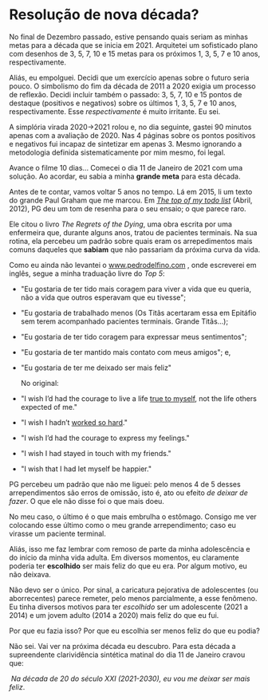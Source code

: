 # Resolução de nova década?

No final de Dezembro passado, estive pensando quais seriam as minhas metas para a década que se inicia em 2021. Arquitetei um sofisticado plano com desenhos de 3, 5, 7, 10 e 15 metas para os próximos 1, 3, 5, 7 e 10 anos, respectivamente. 

Aliás, eu empolguei. Decidi que um exercício apenas sobre o futuro seria pouco. O simbolismo do fim da década de 2011 a 2020 exigia um processo de reflexão. Decidi incluir também o passado: 3, 5, 7, 10 e 15 pontos de destaque (positivos e negativos) sobre os últimos 1, 3, 5, 7 e 10 anos, respectivamente. Esse *respectivamente* é muito irritante. Eu sei.

A simplória virada 2020->2021 rolou e, no dia seguinte, gastei 90 minutos apenas com a avaliação de 2020. Nas 4 páginas sobre os pontos positivos e negativos fui incapaz de sintetizar em apenas 3. Mesmo ignorando a metodologia definida sistematicamente por mim mesmo, foi legal.

Avance o filme 10 dias... Comecei o dia 11 de Janeiro de 2021 com uma solução. Ao acordar, eu sabia a minha **grande meta** para esta década.

Antes de te contar, vamos voltar 5 anos no tempo. Lá em 2015, li um texto do grande Paul Graham que me marcou. Em *[The top of my todo list](http://www.paulgraham.com/todo.html)* (Abril, 2012), PG deu um tom de resenha para o seu ensaio; o que parece raro. 

Ele citou o livro *The Regrets of the Dying*, uma obra escrita por uma enfermeira que, durante alguns anos, tratou de pacientes terminais. Na sua rotina, ela percebeu um padrão sobre quais eram os arrepedimentos mais comuns daqueles que **sabiam** que não passariam da próxima curva da vida. 

Como eu ainda não levantei o www.pedrodelfino.com , onde escreverei em inglês, segue a minha traduação livre do *Top 5*:

- "Eu gostaria de ter tido mais coragem para viver a vida que eu queria, não a vida que outros esperavam que eu tivesse";

- "Eu gostaria de trabalhado menos (Os Titãs acertaram essa em Epitáfio sem terem acompanhado pacientes terminais. Grande Titãs...);

- "Eu gostaria de ter tido coragem para expressar meus sentimentos";

- "Eu gostaria de ter mantido mais contato com meus amigos"; e,

- "Eu gostaria de ter me deixado ser mais feliz"
  

  No original:

- "I wish I’d had the courage to live a life [true to myself](https://en.wikipedia.org/wiki/Authenticity_(philosophy)), not the life others expected of me."

- "I wish I hadn’t [worked so hard](https://en.wikipedia.org/wiki/Overwork)."

- "I wish I’d had the courage to express my feelings."

- "I wish I had stayed in touch with my friends."

- "I wish that I had let myself be happier."

PG percebeu um padrão que não me liguei: pelo menos 4 de 5 desses arrependimentos são erros de omissão, isto é, ato ou efeito *de deixar de fazer*. O que ele não disse foi o que mais doeu.

No meu caso, o último é o que mais embrulha o estômago. Consigo me ver colocando esse último como o meu grande arrependimento; caso eu virasse um paciente terminal. 

Aliás, isso me faz lembrar com remoso de parte da minha adolescência e do início da minha vida adulta. Em diversos momentos, eu claramente poderia ter **escolhido** ser mais feliz do que eu era. Por algum motivo, eu não deixava. 

Não devo ser o único. Por sinal, a caricatura pejorativa de adolescentes (ou aborrecentes) parece remeter, pelo menos parcialmente, a esse fenômeno. Eu tinha diversos motivos para ter *escolhido* ser um adolescente (2021 a 2014) e um jovem adulto (2014 a 2020) mais feliz do que eu fui.

Por que eu fazia isso? Por que eu escolhia ser menos feliz do que eu podia?

Não sei. Vai ver na próxima década eu descubro. Para esta década a supreendente clarividência sintética matinal do dia 11 de Janeiro cravou que: 

​	*Na década de 20 do século XXI (2021-2030), eu vou me deixar ser mais feliz*.

